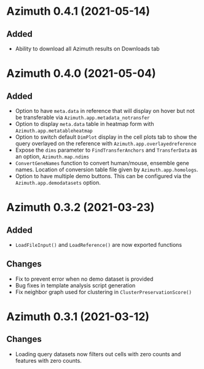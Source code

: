 # Azimuth 0.4.1 (2021-05-14)

## Added

- Ability to download all Azimuth results on Downloads tab 

# Azimuth 0.4.0 (2021-05-04)

## Added

- Option to have `meta.data` in reference that will display on hover but not be transferable via `Azimuth.app.metadata_notransfer`
- Option to display `meta.data` table in heatmap form with `Azimuth.app.metatableheatmap`
- Option to switch default `DimPlot` display in the cell plots tab to show the query overlayed on the reference with `Azimuth.app.overlayedreference`
- Expose the `dims` parameter to `FindTransferAnchors` and `TransferData` as an option, `Azimuth.map.ndims`
- `ConvertGeneNames` function to convert human/mouse, ensemble gene names. Location of conversion table file given by `Azimuth.app.homologs`.
- Option to have multiple demo buttons. This can be configured via the `Azimuth.app.demodatasets` option.

# Azimuth 0.3.2 (2021-03-23)

## Added
- `LoadFileInput()` and `LoadReference()` are now exported functions

## Changes
- Fix to prevent error when no demo dataset is provided
- Bug fixes in template analysis script generation
- Fix neighbor graph used for clustering in `ClusterPreservationScore()`

# Azimuth 0.3.1 (2021-03-12)

## Changes
- Loading query datasets now filters out cells with zero counts and features with zero counts.
